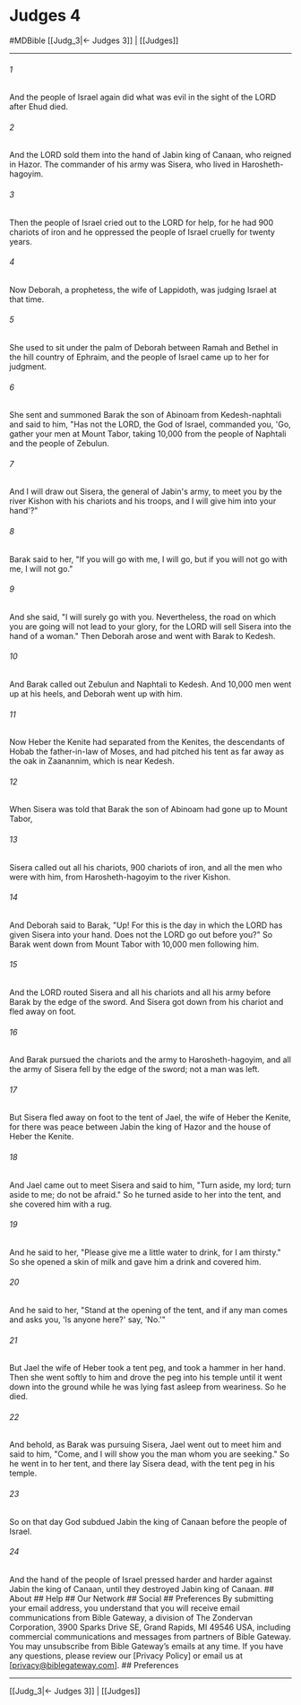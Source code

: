 # Judges 4
#MDBible
[[Judg_3|← Judges 3]] | [[Judges]]

***






###### 1 


And the people of Israel again did what was evil in the sight of the LORD after Ehud died. 





###### 2 


And the LORD sold them into the hand of Jabin king of Canaan, who reigned in Hazor. The commander of his army was Sisera, who lived in Harosheth-hagoyim. 





###### 3 


Then the people of Israel cried out to the LORD for help, for he had 900 chariots of iron and he oppressed the people of Israel cruelly for twenty years. 





###### 4 


Now Deborah, a prophetess, the wife of Lappidoth, was judging Israel at that time. 





###### 5 


She used to sit under the palm of Deborah between Ramah and Bethel in the hill country of Ephraim, and the people of Israel came up to her for judgment. 





###### 6 


She sent and summoned Barak the son of Abinoam from Kedesh-naphtali and said to him, "Has not the LORD, the God of Israel, commanded you, 'Go, gather your men at Mount Tabor, taking 10,000 from the people of Naphtali and the people of Zebulun. 





###### 7 


And I will draw out Sisera, the general of Jabin's army, to meet you by the river Kishon with his chariots and his troops, and I will give him into your hand'?" 





###### 8 


Barak said to her, "If you will go with me, I will go, but if you will not go with me, I will not go." 





###### 9 


And she said, "I will surely go with you. Nevertheless, the road on which you are going will not lead to your glory, for the LORD will sell Sisera into the hand of a woman." Then Deborah arose and went with Barak to Kedesh. 





###### 10 


And Barak called out Zebulun and Naphtali to Kedesh. And 10,000 men went up at his heels, and Deborah went up with him. 





###### 11 


Now Heber the Kenite had separated from the Kenites, the descendants of Hobab the father-in-law of Moses, and had pitched his tent as far away as the oak in Zaanannim, which is near Kedesh. 





###### 12 


When Sisera was told that Barak the son of Abinoam had gone up to Mount Tabor, 





###### 13 


Sisera called out all his chariots, 900 chariots of iron, and all the men who were with him, from Harosheth-hagoyim to the river Kishon. 





###### 14 


And Deborah said to Barak, "Up! For this is the day in which the LORD has given Sisera into your hand. Does not the LORD go out before you?" So Barak went down from Mount Tabor with 10,000 men following him. 





###### 15 


And the LORD routed Sisera and all his chariots and all his army before Barak by the edge of the sword. And Sisera got down from his chariot and fled away on foot. 





###### 16 


And Barak pursued the chariots and the army to Harosheth-hagoyim, and all the army of Sisera fell by the edge of the sword; not a man was left. 





###### 17 


But Sisera fled away on foot to the tent of Jael, the wife of Heber the Kenite, for there was peace between Jabin the king of Hazor and the house of Heber the Kenite. 





###### 18 


And Jael came out to meet Sisera and said to him, "Turn aside, my lord; turn aside to me; do not be afraid." So he turned aside to her into the tent, and she covered him with a rug. 





###### 19 


And he said to her, "Please give me a little water to drink, for I am thirsty." So she opened a skin of milk and gave him a drink and covered him. 





###### 20 


And he said to her, "Stand at the opening of the tent, and if any man comes and asks you, 'Is anyone here?' say, 'No.'" 





###### 21 


But Jael the wife of Heber took a tent peg, and took a hammer in her hand. Then she went softly to him and drove the peg into his temple until it went down into the ground while he was lying fast asleep from weariness. So he died. 





###### 22 


And behold, as Barak was pursuing Sisera, Jael went out to meet him and said to him, "Come, and I will show you the man whom you are seeking." So he went in to her tent, and there lay Sisera dead, with the tent peg in his temple. 





###### 23 


So on that day God subdued Jabin the king of Canaan before the people of Israel. 





###### 24 


And the hand of the people of Israel pressed harder and harder against Jabin the king of Canaan, until they destroyed Jabin king of Canaan. ## About ## Help ## Our Network ## Social ## Preferences By submitting your email address, you understand that you will receive email communications from Bible Gateway, a division of The Zondervan Corporation, 3900 Sparks Drive SE, Grand Rapids, MI 49546 USA, including commercial communications and messages from partners of Bible Gateway. You may unsubscribe from Bible Gateway&rsquo;s emails at any time. If you have any questions, please review our [Privacy Policy] or email us at [privacy@biblegateway.com]. ## Preferences

***

[[Judg_3|← Judges 3]] | [[Judges]]
